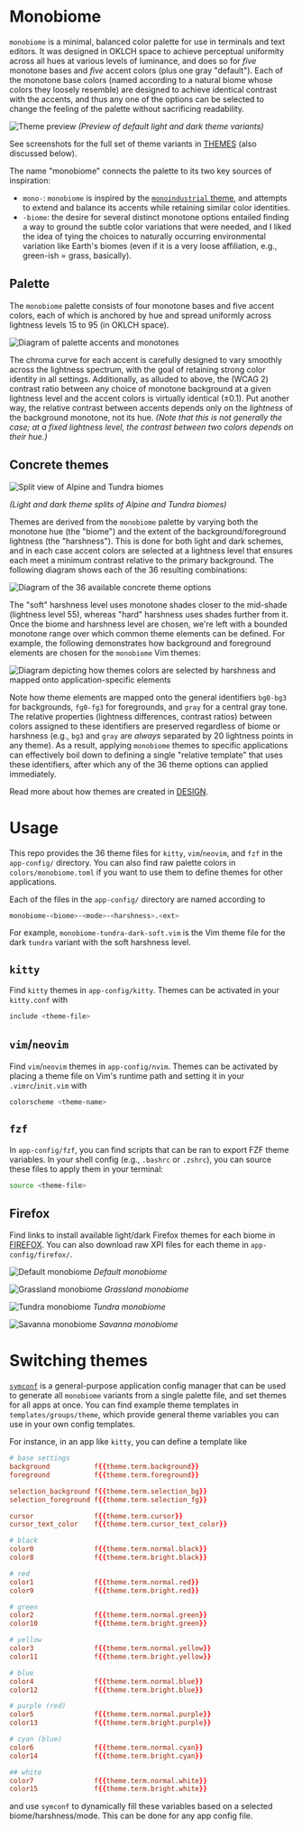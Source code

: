 # Monobiome
`monobiome` is a minimal, balanced color palette for use in terminals and text
editors. It was designed in OKLCH space to achieve perceptual uniformity across
all hues at various levels of luminance, and does so for _five_ monotone bases
and _five_ accent colors (plus one gray "default"). Each of the monotone base
colors (named according to a natural biome whose colors they loosely resemble)
are designed to achieve identical contrast with the accents, and thus any one
of the options can be selected to change the feeling of the palette without
sacrificing readability.

![Theme preview](images/repo_preview_four_split.png)
_(Preview of default light and dark theme variants)_

See screenshots for the full set of theme variants in [THEMES](THEMES.md) (also
discussed below).

The name "monobiome" connects the palette to its two key sources of
inspiration:

- `mono-`: `monobiome` is inspired by the [`monoindustrial` theme][1], and
  attempts to extend and balance its accents while retaining similar color
  identities.
- `-biome`: the desire for several distinct monotone options entailed finding a
  way to ground the subtle color variations that were needed, and I liked the
  idea of tying the choices to naturally occurring environmental variation like
  Earth's biomes (even if it is a very loose affiliation, e.g., green-ish =
  grass, basically).

## Palette
The `monobiome` palette consists of four monotone bases and five accent colors,
each of which is anchored by hue and spread uniformly across lightness levels
15 to 95 (in OKLCH space). 

![Diagram of palette accents and monotones](images/palette.png)

The chroma curve for each accent is carefully designed to vary smoothly across
the lightness spectrum, with the goal of retaining strong color identity in all
settings. Additionally, as alluded to above, the (WCAG 2) contrast ratio
between any choice of monotone background at a given lightness level and the
accent colors is virtually identical ($\pm 0.1$). Put another way, the relative
contrast between accents depends only on the _lightness_ of the background
monotone, not its hue. *(Note that this is not generally the case; at a fixed
lightness level, the contrast between two colors depends on their hue.)*

## Concrete themes

![Split view of Alpine and Tundra biomes](images/theme-split-view.png)

*(Light and dark theme splits of Alpine and Tundra biomes)*

Themes are derived from the `monobiome` palette by varying both the monotone
hue (the "biome") and the extent of the background/foreground lightness (the
"harshness"). This is done for both light and dark schemes, and in each case
accent colors are selected at a lightness level that ensures each meet a
minimum contrast relative to the primary background. The following diagram
shows each of the 36 resulting combinations:

![Diagram of the 36 available concrete theme options](images/themes.png)

The "soft" harshness level uses monotone shades closer to the mid-shade
(lightness level 55), whereas "hard" harshness uses shades further from it.
Once the biome and harshness level are chosen, we're left with a bounded
monotone range over which common theme elements can be defined. For example,
the following demonstrates how background and foreground elements are chosen
for the `monobiome` Vim themes:

![
  Diagram depicting how themes colors are selected by harshness and mapped onto
  application-specific elements
](images/vim_theme_elements.png)

Note how theme elements are mapped onto the general identifiers `bg0-bg3` for
backgrounds, `fg0-fg3` for foregrounds, and `gray` for a central gray tone. The
relative properties (lightness differences, contrast ratios) between colors
assigned to these identifiers are preserved regardless of biome or harshness
(e.g., `bg3` and `gray` are _always_ separated by 20 lightness points in any
theme). As a result, applying `monobiome` themes to specific applications can
effectively boil down to defining a single "relative template" that uses these
identifiers, after which any of the 36 theme options can applied immediately.

Read more about how themes are created in [DESIGN](DESIGN.md).

# Usage
This repo provides the 36 theme files for `kitty`, `vim`/`neovim`, and `fzf` in
the `app-config/` directory. You can also find raw palette colors in
`colors/monobiome.toml` if you want to use them to define themes for other
applications.

Each of the files in the `app-config/` directory are named according to

```sh
monobiome-<biome>-<mode>-<harshness>.<ext>
```

For example, `monobiome-tundra-dark-soft.vim` is the Vim theme file for the
dark `tundra` variant with the soft harshness level.

## `kitty`
Find `kitty` themes in `app-config/kitty`. Themes can be activated in your
`kitty.conf` with

```sh
include <theme-file>
```

## `vim`/`neovim`
Find `vim`/`neovim` themes in `app-config/nvim`. Themes can be activated by placing a
theme file on Vim's runtime path and setting it in your `.vimrc`/`init.vim`
with

```sh
colorscheme <theme-name>
```

## `fzf`
In `app-config/fzf`, you can find scripts that can be ran to export FZF theme
variables. In your shell config (e.g., `.bashrc` or `.zshrc`), you can source
these files to apply them in your terminal:

```sh
source <theme-file>
```

## Firefox
Find links to install available light/dark Firefox themes for each biome in
[FIREFOX](/FIREFOX.md). You can also download raw XPI files for each theme in
`app-config/firefox/`.

![Default monobiome](images/firefox/default-split.png)
*Default monobiome*

![Grassland monobiome](images/firefox/grassland-split.png)
*Grassland monobiome*

![Tundra monobiome](images/firefox/tundra-split.png)
*Tundra monobiome*

![Savanna monobiome](images/firefox/savanna-split.png)
*Savanna monobiome*

# Switching themes
[`symconf`][3] is a general-purpose application config manager that can be used
to generate all `monobiome` variants from a single palette file, and set themes
for all apps at once. You can find example theme templates in
`templates/groups/theme`, which provide general theme variables you can use in
your own config templates.

For instance, in an app like `kitty`, you can define a template like

```conf
# base settings
background           f{{theme.term.background}}
foreground           f{{theme.term.foreground}}

selection_background f{{theme.term.selection_bg}}
selection_foreground f{{theme.term.selection_fg}}

cursor               f{{theme.term.cursor}}
cursor_text_color    f{{theme.term.cursor_text_color}}

# black
color0               f{{theme.term.normal.black}}
color8               f{{theme.term.bright.black}}

# red
color1               f{{theme.term.normal.red}}
color9               f{{theme.term.bright.red}}

# green
color2               f{{theme.term.normal.green}}
color10              f{{theme.term.bright.green}}

# yellow
color3               f{{theme.term.normal.yellow}}
color11              f{{theme.term.bright.yellow}}

# blue
color4               f{{theme.term.normal.blue}}
color12              f{{theme.term.bright.blue}}

# purple (red)
color5               f{{theme.term.normal.purple}}
color13              f{{theme.term.bright.purple}}

# cyan (blue)
color6               f{{theme.term.normal.cyan}}
color14              f{{theme.term.bright.cyan}}

## white
color7               f{{theme.term.normal.white}}
color15              f{{theme.term.bright.white}}
```

and use `symconf` to dynamically fill these variables based on a selected
biome/harshness/mode. This can be done for any app config file.


[1]: https://github.com/isa/TextMate-Themes/blob/master/monoindustrial.tmTheme
[3]: https://github.com/ologio/symconf
